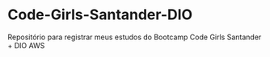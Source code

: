 # Code-Girls-Santander-DIO
Repositório para registrar meus estudos do Bootcamp Code Girls Santander + DIO AWS
